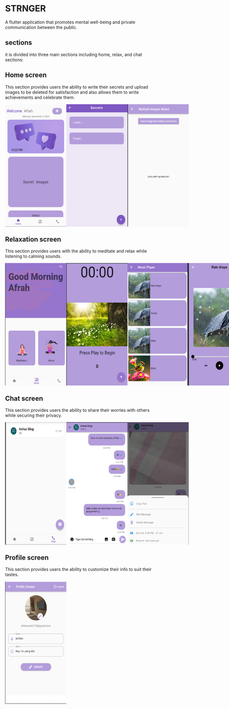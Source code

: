 # STRNGER

A flutter application that promotes mental well-being and private communication between the public.

## sections
it is divided into three main sections including home, relax, and chat sections:
## Home screen
This section provides users the ability to write their secrets and upload images to be deleted for satisfaction and also allows them to write achievements and celebrate them.
<div style="display: flex; justify-content: space-between;">
<img src="images/home.png" alt="App Screenshot" width="200" height="400">
<img src="images/write secrets.png" alt="App Screenshot" width="200" height="400">
  <img src="images/select images.png" alt="App Screenshot" width="200" height="400">
</div>

## Relaxation screen
This section provides users with the ability to meditate and relax while listening to calming sounds.
<div style="display: flex; justify-content: space-between;">
<img src="images/relax.png" alt="App Screenshot" width="200" height="400">
  <img src="images/meditation.png" alt="App Screenshot" width="200" height="400">
<img src="images/song list.png" alt="App Screenshot" width="200" height="400">
  <img src="images/music play.png" alt="App Screenshot" width="200" height="400">
</div>

## Chat screen
This section provides users the ability to share their worries with others while securing their privacy.

<div style="display: flex; justify-content: space-between;">
<img src="images/chats.png" alt="App Screenshot" width="200" height="400">
  <img src="images/messages.png" alt="App Screenshot" width="200" height="400">
<img src="images/options.png" alt="App Screenshot" width="200" height="400">
</div>

## Profile screen
This section provides users the ability to customize their info to suit their tastes.

<img src="images/profile.png" alt="App Screenshot" width="200" height="400">




